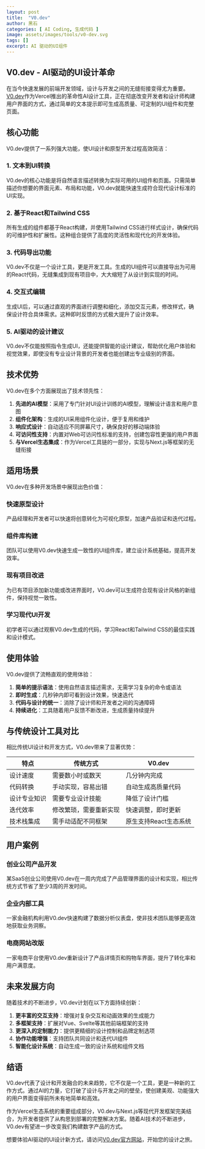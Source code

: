 ```yaml
---
layout: post
title:  "V0.dev"
author: 黑石
categories: [ AI Coding, 生成代码 ]
image: assets/images/tools/v0-dev.svg
tags: []
excerpt: AI 驱动的UI组件
---
```


## V0.dev - AI驱动的UI设计革命

在当今快速发展的前端开发领域，设计与开发之间的无缝衔接变得尤为重要。[V0.dev](https://v0.dev/)作为Vercel推出的革命性AI设计工具，正在彻底改变开发者和设计师构建用户界面的方式，通过简单的文本提示即可生成高质量、可定制的UI组件和完整页面。

## 核心功能

V0.dev提供了一系列强大功能，使UI设计和原型开发过程高效简洁：

### 1. 文本到UI转换

V0.dev的核心功能是将自然语言描述转换为实际可用的UI组件和页面。只需简单描述你想要的界面元素、布局和功能，V0.dev就能快速生成符合现代设计标准的UI实现。

### 2. 基于React和Tailwind CSS

所有生成的组件都基于React构建，并使用Tailwind CSS进行样式设计，确保代码的可维护性和扩展性。这种组合提供了高度的灵活性和现代化的开发体验。

### 3. 代码导出功能

V0.dev不仅是一个设计工具，更是开发工具。生成的UI组件可以直接导出为可用的React代码，无缝集成到现有项目中，大大缩短了从设计到实现的时间。

### 4. 交互式编辑

生成UI后，可以通过直观的界面进行调整和细化，添加交互元素，修改样式，确保设计符合具体需求。这种即时反馈的方式极大提升了设计效率。

### 5. AI驱动的设计建议

V0.dev不仅能按照指令生成UI，还能提供智能的设计建议，帮助优化用户体验和视觉效果，即使没有专业设计背景的开发者也能创建出专业级别的界面。

## 技术优势

V0.dev在多个方面展现出了技术领先性：

1. **先进的AI模型**：采用了专门针对UI设计训练的AI模型，理解设计语言和用户意图
2. **组件化架构**：生成的UI采用组件化设计，便于复用和维护
3. **响应式设计**：自动适应不同屏幕尺寸，确保良好的移动端体验
4. **可访问性支持**：内置对Web可访问性标准的支持，创建包容性更强的用户界面
5. **与Vercel生态集成**：作为Vercel工具链的一部分，实现与Next.js等框架的无缝衔接

## 适用场景

V0.dev在多种开发场景中展现出色价值：

### 快速原型设计

产品经理和开发者可以快速将创意转化为可视化原型，加速产品验证和迭代过程。

### 组件库构建

团队可以使用V0.dev快速生成一致性的UI组件库，建立设计系统基础，提高开发效率。

### 现有项目改进

为已有项目添加新功能或改进界面时，V0.dev可以生成符合现有设计风格的新组件，保持视觉一致性。

### 学习现代UI开发

初学者可以通过观察V0.dev生成的代码，学习React和Tailwind CSS的最佳实践和设计模式。

## 使用体验

V0.dev提供了流畅直观的使用体验：

1. **简单的提示语法**：使用自然语言描述需求，无需学习复杂的命令或语法
2. **即时生成**：几秒钟内即可看到设计效果，快速迭代
3. **代码与设计的统一**：消除了设计师和开发者之间的沟通障碍
4. **持续进化**：工具随着用户反馈不断改进，生成质量持续提升

## 与传统设计工具对比

相比传统UI设计和开发方式，V0.dev带来了显著优势：

| 特点 | 传统方式 | V0.dev |
|------|---------|---------|
| 设计速度 | 需要数小时或数天 | 几分钟内完成 |
| 代码转换 | 手动实现，容易出错 | 自动生成高质量代码 |
| 设计专业知识 | 需要专业设计技能 | 降低了设计门槛 |
| 迭代效率 | 修改繁琐，需要重新实现 | 快速调整，即时更新 |
| 技术栈集成 | 需手动适配不同框架 | 原生支持React生态系统 |

## 用户案例

### 创业公司产品开发

某SaaS创业公司使用V0.dev在一周内完成了产品管理界面的设计和实现，相比传统方式节省了至少3周的开发时间。

### 企业内部工具

一家金融机构利用V0.dev快速构建了数据分析仪表盘，使非技术团队能够更高效地获取业务洞察。

### 电商网站改版

一家电商平台使用V0.dev重新设计了产品详情页和购物车界面，提升了转化率和用户满意度。

## 未来发展方向

随着技术的不断进步，V0.dev计划在以下方面持续创新：

1. **更丰富的交互支持**：增强对复杂交互和动画效果的生成能力
2. **多框架支持**：扩展对Vue、Svelte等其他前端框架的支持
3. **更深入的定制能力**：提供更精细的设计控制和品牌定制选项
4. **协作功能增强**：支持团队共同设计和迭代UI组件
5. **智能化设计系统**：自动生成一致的设计系统和组件文档

## 结语

V0.dev代表了设计和开发融合的未来趋势，它不仅是一个工具，更是一种新的工作方式。通过AI的力量，它打破了设计与开发之间的壁垒，使创建美观、功能强大的用户界面变得前所未有地简单和高效。

作为Vercel生态系统的重要组成部分，V0.dev与Next.js等现代开发框架完美结合，为开发者提供了从构思到部署的完整解决方案。随着AI技术的不断进步，V0.dev有望进一步改变我们构建数字产品的方式。

想要体验AI驱动的UI设计新方式，请访问[V0.dev官方网站](https://v0.dev/)，开始您的设计之旅。 